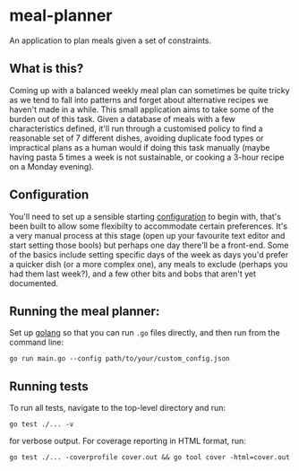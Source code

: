 # meal-planner
An application to plan meals given a set of constraints.

## What is this?
Coming up with a balanced weekly meal plan can sometimes be quite tricky as we tend to fall into patterns and forget about alternative recipes we haven't made in a while.
This small application aims to take some of the burden out of this task.
Given a database of meals with a few characteristics defined, it'll run through a customised policy to find a reasonable set of 7 different dishes, avoiding duplicate food types or impractical plans as a human would if doing this task manually (maybe having pasta 5 times a week is not sustainable, or cooking a 3-hour recipe on a Monday evening).

## Configuration
You'll need to set up a sensible starting [configuration](https://github.com/roberto-aldera/meal-planner/blob/main/default_config.json) to begin with, that's been built to allow some flexibilty to accommodate certain preferences.
It's a very manual process at this stage (open up your favourite text editor and start setting those bools) but perhaps one day there'll be a front-end.
Some of the basics include setting specific days of the week as days you'd prefer a quicker dish (or a more complex one), any meals to exclude (perhaps you had them last week?), and a few other bits and bobs that aren't yet documented.

## Running the meal planner:
Set up [golang](https://go.dev/) so that you can run `.go` files directly, and then run from the command line:
```
go run main.go --config path/to/your/custom_config.json
```

## Running tests
To run all tests, navigate to the top-level directory and run:
```
go test ./... -v
```
for verbose output.
For coverage reporting in HTML format, run:
```
go test ./... -coverprofile cover.out && go tool cover -html=cover.out
```